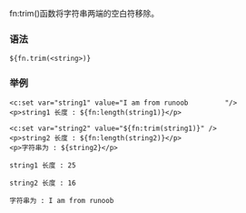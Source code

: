 fn:trim()函数将字符串两端的空白符移除。

### 语法
```
${fn.trim(<string>)}
```

### 举例
```
<c:set var="string1" value="I am from runoob         "/>
<p>string1 长度 : ${fn:length(string1)}</p>

<c:set var="string2" value="${fn:trim(string1)}" />
<p>string2 长度 : ${fn:length(string2)}</p>
<p>字符串为 : ${string2}</p>

string1 长度 : 25

string2 长度 : 16

字符串为 : I am from runoob
```
